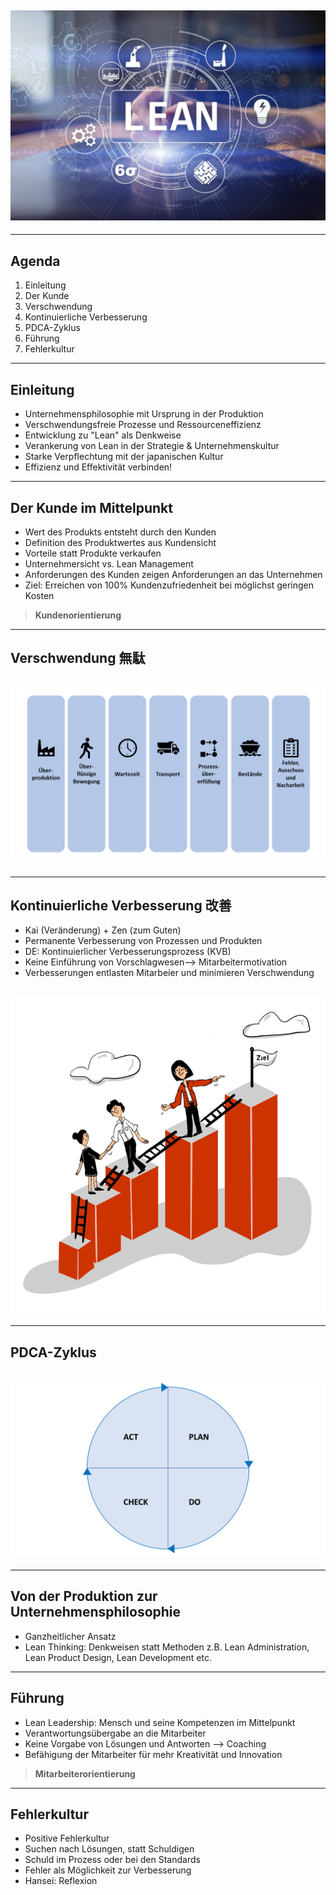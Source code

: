 ## ![](LEAN1.jpg)

---

## Agenda

1. Einleitung
2. Der Kunde
3. Verschwendung
4. Kontinuierliche Verbesserung
5. PDCA-Zyklus
6. Führung
7. Fehlerkultur

---

## Einleitung

- Unternehmensphilosophie mit Ursprung in der Produktion
- Verschwendungsfreie Prozesse und Ressourceneffizienz
- Entwicklung zu "Lean" als Denkweise
- Verankerung von Lean in der Strategie & Unternehmenskultur
- Starke Verpflechtung mit der japanischen Kultur
- Effizienz und Effektivität verbinden!

---

## Der Kunde im Mittelpunkt

- Wert des Produkts entsteht durch den Kunden
- Definition des Produktwertes aus Kundensicht
- Vorteile statt Produkte verkaufen
- Unternehmersicht vs. Lean Management
- Anforderungen des Kunden zeigen Anforderungen an das Unternehmen
- Ziel: Erreichen von 100% Kundenzufriedenheit bei möglichst geringen Kosten

> **Kundenorientierung**

---

## Verschwendung 無駄

## ![](Verschwendung1.png)

---

## Kontinuierliche Verbesserung 改善

- Kai (Veränderung) + Zen (zum Guten)
- Permanente Verbesserung von Prozessen und Produkten
- DE: Kontinuierlicher Verbesserungsprozess (KVB)
- Keine Einführung von Vorschlagwesen--> Mitarbeitermotivation
- Verbesserungen entlasten Mitarbeier und minimieren Verschwendung

## ![](Lean2.png)

---

## PDCA-Zyklus

## ![](Konzeptgrafiken.png)

---

## Von der Produktion zur Unternehmensphilosophie

- Ganzheitlicher Ansatz
- Lean Thinking: Denkweisen statt Methoden
  z.B. Lean Administration, Lean Product Design, Lean Development etc.

---

## Führung

- Lean Leadership: Mensch und seine Kompetenzen im Mittelpunkt
- Verantwortungsübergabe an die Mitarbeiter
- Keine Vorgabe von Lösungen und Antworten --> Coaching
- Befähigung der Mitarbeiter für mehr Kreativität und Innovation

> **Mitarbeiterorientierung**

---

## Fehlerkultur

- Positive Fehlerkultur
- Suchen nach Lösungen, statt Schuldigen
- Schuld im Prozess oder bei den Standards
- Fehler als Möglichkeit zur Verbesserung
- Hansei: Reflexion
